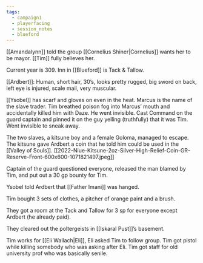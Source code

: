 ```yaml
---
tags:
  - campaign1
  - playerfacing
  - session_notes
  - blueford
---
```

[[Amandalynn]] told the group [[Cornelius Shiner|Cornelius]] wants her to be mayor. [[Tim]] fully believes her.

Current year is 309. Inn in [[Blueford]] is Tack & Tallow.

[[Ardbert]]: Human, short hair, 30’s, looks pretty rugged, big sword on back, left eye is injured, scale mail, very muscular.

[[Ysobel]] has scarf and gloves on even in the heat. Marcus is the name of the slave trader. Tim breathed poison fog into Marcus’ mouth and accidentally killed him with Daze. He went invisible. Cast Command on the guard captain and pinned it on the guy yelling (truthfully) that it was Tim. Went invisible to sneak away.

The two slaves, a kitsune boy and a female Goloma, managed to escape. The kitsune gave Ardbert a coin that he told him could be used in the [[Valley of Souls]].
[[2022-Niue-Kitsune-2oz-Silver-High-Relief-Coin-GR-Reserve-Front-600x600-1071821497.jpeg]]

Captain of the guard questioned everyone, released the man blamed by Tim, and put out a 30 gp bounty for Tim.

Ysobel told Ardbert that [[Father Imani]] was hanged.

Tim bought 3 sets of clothes, a pitcher of orange paint and a brush.

They got a room at the Tack and Tallow for 3 sp for everyone except Ardbert (he already paid).

They cleared out the poltergeists in [[Iskaral Pust]]’s basement.

Tim works for [[Eli Wallach|Eli]], Eli asked Tim to follow group. Tim got pistol while killing somebody who was asking after Eli. Tim got staff for old university prof who was basically senile.